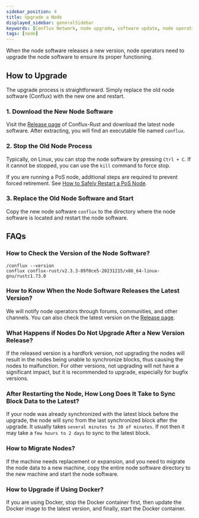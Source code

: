 ```yaml
---
sidebar_position: 4
title: Upgrade a Node
displayed_sidebar: generalSidebar
keywords: [Conflux Network, node upgrade, software update, node operation, Conflux-Rust, release version, PoS node, forced retirement, node restart, version check, Docker upgrade, block synchronization, node migration, Linux commands]
tags: [node]
---
```


When the node software releases a new version, node operators need to upgrade the node software to ensure its proper functioning.

## How to Upgrade

The upgrade process is straightforward. Simply replace the old node software (Conflux) with the new one and restart.

### 1. Download the New Node Software

Visit the [Release page](https://github.com/Conflux-Chain/conflux-rust/releases) of Conflux-Rust and download the latest node software. After extracting, you will find an executable file named `conflux`.

### 2. Stop the Old Node Process

Typically, on Linux, you can stop the node software by pressing `Ctrl + C`. If it cannot be stopped, you can use the `kill` command to force stop.

If you are running a PoS node, additional steps are required to prevent forced retirement. See [How to Safely Restart a PoS Node](/docs/general/mine-stake/stake/safe-node-restart.md).

### 3. Replace the Old Node Software and Start

Copy the new node software `conflux` to the directory where the node software is located and restart the node software.

## FAQs

### How to Check the Version of the Node Software?

```shell
/conflux --version
conflux conflux-rust/v2.3.3-89f0ce5-20231215/x86_64-linux-gnu/rustc1.73.0
```

### How to Know When the Node Software Releases the Latest Version?

We will notify node operators through forums, communities, and other channels. You can also check the latest version on the [Release page](https://github.com/Conflux-Chain/conflux-rust/releases).

### What Happens if Nodes Do Not Upgrade After a New Version Release?

If the released version is a hardfork version, not upgrading the nodes will result in the nodes being unable to synchronize blocks, thus causing the nodes to malfunction. For other versions, not upgrading will not have a significant impact, but it is recommended to upgrade, especially for bugfix versions.

### After Restarting the Node, How Long Does It Take to Sync Block Data to the Latest?

If your node was already synchronized with the latest block before the upgrade, the node will sync from the last synchronized block after the upgrade. It usually takes `several minutes to 30 of minutes`. If not then it may take a `few hours to 2 days` to sync to the latest block.

### How to Migrate Nodes?

If the machine needs replacement or expansion, and you need to migrate the node data to a new machine, copy the entire node software directory to the new machine and start the node software.

### How to Upgrade if Using Docker?

If you are using Docker, stop the Docker container first, then update the Docker image to the latest version, and finally, start the Docker container.